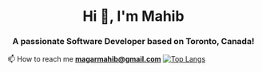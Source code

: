 <h1 align="center">Hi 👋, I'm Mahib</h1>
<h3 align="center">A passionate Software Developer based on Toronto, Canada!</h3>

📫 How to reach me **magarmahib@gmail.com**
[![Top Langs](https://github-readme-stats-git-masterrstaa-rickstaa.vercel.app/api/top-langs/?username=mahib09)](https://github.com/mahib09/github-readme-stats)
